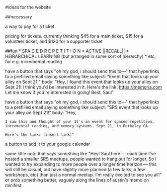 #ideas for the website

##necessary

a way to pay for a ticket

pricing for tickets. currently thinking $45 for a main ticket, $15 for a volunteer ticket, and $120 for a supporter ticket

##fun
        * SPA  C   E     D             R E P  E  T    I     T       I         O          N
        * ACTIVE ||RECALL||
        * HEIRARCHICAL LEARNING (but arranged in some sort of hierarchy)
        * etc, for e.g. incremental reading


have a button that says "oh my god, i should send this to—" that hyperlinks to a prefilled email saying something like
    subject: "Event that looks up your alley on Sept 21!"
    body: "Hey, I found this event that looks up your alley on Sept 21!
    I think you'd be interested in it.
    Here's the link: https://memoria.com
    Let me know if you're interested in going!
    Best,
    Saul"



have a button that says "oh my god, i should send this to—" that hyperlinks to a prefilled email saying something like
    subject: "SRS event that looks up your alley on Sept 21!"
    body: "Hey,

    I saw this and thought of you! It's an event for spaced repetition, incremental reading, and memory systems. Sept 21, in Berkeley CA.
    
    Here's the link: [insert link]"


a button to add it to your google calendar

some little note that says something like
"Hey! Saul here — each time I've hosted a smaller SRS meetups, people wanted to hang out for longer. So I wanted to try expanding to more people over a longer time horizon — this will still be casual, but have slightly more planned (a few talks, a few workshops, etc) than just a normal meetup. I'm really excited to see you all!" or prob something better, vaguely along the lines of austin's memo on minifest
